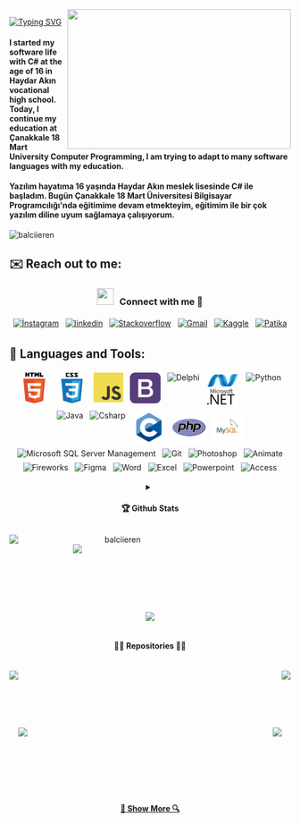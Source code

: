 <img src="https://media0.giphy.com/media/iIqmM5tTjmpOB9mpbn/giphy.gif?cid=ecf05e474qjbh9wfgk14jzjqjd35ytdqz63n5be60b4okg8q&rid=giphy.gif&ct=g" align="right"  width="400" height="250">


[![Typing SVG](https://readme-typing-svg.herokuapp.com?font=Fira+Code&size=23&duration=4500&pause=2000&color=635BF7&background=0CFF6600&center=true&lines=Hi%F0%9F%91%8B%2Cthere+I'm+Eren+%7B%F0%9F%98%8E%F0%9F%91%A8%E2%80%8D%F0%9F%92%BB%F0%9F%92%BB%7D)](https://git.io/typing-svg)


#### I started my software life with C# at the age of 16 in Haydar Akın vocational high school. Today, I continue my education at Çanakkale 18 Mart University Computer Programming, I am trying to adapt to many software languages ​​with my education.
#### Yazılım hayatıma 16 yaşında Haydar Akın meslek lisesinde C# ile başladım. Bugün Çanakkale 18 Mart Üniversitesi Bilgisayar Programcılığı'nda eğitimime devam etmekteyim, eğitimim ile bir çok yazılım diline uyum sağlamaya çalışıyorum.


<p align="left"> <img src="https://komarev.com/ghpvc/?username=balciieren&label=Profile%20views&color=0e75b6&style=flat" alt="balciieren" /> </p>

## ✉️ Reach out to me: <h3 align="center" > <img src="https://media.giphy.com/media/iY8CRBdQXODJSCERIr/giphy.gif" width="30" height="30" style="margin-right: 10px;">Connect with me 🤝 </h3>

<p align="center">
<a href="https://www.instagram.com/balciieren/?hl=tr" target="_blank" rel="noopener noreferrer"> <img src="https://seeklogo.com/images/I/instagram-new-2016-logo-D9D42A0AD4-seeklogo.com.png" alt="İnstagram" height="60" style="vertical-align:left; margin:4px"></a>
<a href="https://www.linkedin.com/in/eren-balci-7a96511b0/" target="_blank" rel="noopener noreferrer"> <img src="https://user-images.githubusercontent.com/74072821/123178652-50265280-d490-11eb-9c74-0be10a24cc16.png" alt="linkedin" height="60" style="vertical-align:left; margin:4px"></a>
<a href=https://stackoverflow.com/users/20360476/eren-balci" target="_blank" rel="noopener noreferrer"><img src="https://camo.githubusercontent.com/7b16d6d23db27c61d49dc44b675fa1e8825ab4faed2a9adb300b6c4c8ecd2db3/68747470733a2f2f696d672e69636f6e73382e636f6d2f65787465726e616c2d74616c2d72657669766f2d636f6c6f722d74616c2d72657669766f2f34302f3030303030302f65787465726e616c2d737461636b2d6f766572666c6f772d69732d612d7175657374696f6e2d616e642d616e737765722d736974652d666f722d70726f66657373696f6e616c2d6c6f676f2d636f6c6f722d74616c2d72657669766f2e706e67" alt="Stackoverflow" height="60" style="vertical-align:left; margin:4px"></a>
<a href="mailto:balciierenn@gmail.com"> <img src="https://user-images.githubusercontent.com/74072821/123174676-2b7aac80-d489-11eb-8717-6573a27a2520.png" alt="Gmail" height="70" style="vertical-align:left; margin:4px"></a> 
<a href="https://www.kaggle.com/balciieren"> <img src="https://cdn4.iconfinder.com/data/icons/logos-and-brands/512/189_Kaggle_logo_logos-512.png" alt="Kaggle" height="70" style="vertical-align:left; margin:4px"></a>
<a href="https://app.patika.dev/balciieren"> <img src="https://global-uploads.webflow.com/6097e0eca1e87557da031fef/609859a191abe5d64b17fed3_Patika%20logo.png" alt="Patika" height="85" style="vertical-align:left; margin:4px"></a>
</p>

## 🧰 Languages and Tools:

<p align="center">
<img align="top" src="https://raw.githubusercontent.com/github/explore/80688e429a7d4ef2fca1e82350fe8e3517d3494d/topics/html/html.png" alt="Html" height="55" style="vertical-align:top; margin:4px"/>
<img align="top" src="https://raw.githubusercontent.com/github/explore/80688e429a7d4ef2fca1e82350fe8e3517d3494d/topics/css/css.png"alt="Css" height="55" style="vertical-align:top; margin:4px" />
<img align="top" src="https://raw.githubusercontent.com/github/explore/80688e429a7d4ef2fca1e82350fe8e3517d3494d/topics/javascript/javascript.png" alt="Javascript" height="53" style="vertical-align:top; margin:4px"/>
<img align="top" src="https://raw.githubusercontent.com/github/explore/80688e429a7d4ef2fca1e82350fe8e3517d3494d/topics/bootstrap/bootstrap.png" alt="Bootstrap" height="55" style="vertical-align:top; margin:4px"/>
<img align="top" src="https://upload.wikimedia.org/wikipedia/en/thumb/b/b2/Embarcadero_Delphi_10.4_Sydney_Product_Logo_and_Icon.svg/1200px-Embarcadero_Delphi_10.4_Sydney_Product_Logo_and_Icon.svg.png" alt="Delphi" height="55" style="vertical-align:top; margin:4px"/>
<img align="top" src="https://raw.githubusercontent.com/devicons/devicon/master/icons/dot-net/dot-net-original-wordmark.svg"height="60" alt=".Net" style="vertical-align:top; margin:4px"/>
<img align="top" src="https://raw.githubusercontent.com/jmnote/z-icons/master/svg/python.svg" height="55" alt="Python" style="vertical-align:top; margin:4px"/>
<img align="top" src="https://raw.githubusercontent.com/jmnote/z-icons/master/svg/java.svg" height="55" alt="Java" style="vertical-align:top; margin:4px"/>
<img align="top" src="https://raw.githubusercontent.com/jmnote/z-icons/master/svg/csharp.svg" alt="Csharp" height="60" style="vertical-align:top; margin:4px"/>
<img align="top" src="https://raw.githubusercontent.com/github/explore/f3e22f0dca2be955676bc70d6214b95b13354ee8/topics/c/c.png" alt="C" height="60" style="vertical-align:top; margin:4px"/>
<img align="top" src="https://raw.githubusercontent.com/github/explore/ccc16358ac4530c6a69b1b80c7223cd2744dea83/topics/php/php.png" alt="Php" height="60" style="vertical-align:top; margin:4px"/>
<img align="top" src="https://raw.githubusercontent.com/github/explore/80688e429a7d4ef2fca1e82350fe8e3517d3494d/topics/mysql/mysql.png" alt="MySQL" height="55" style="vertical-align:top; margin:4px"/>
<img align="top" src="https://banner2.cleanpng.com/20180614/sg/kisspng-microsoft-sql-server-sql-server-management-studio-transactional-analysis-5b2207401c5992.0038138215289567361161.jpg" alt="Microsoft SQL Server Management" height="55" style="vertical-align:top; margin:4px"/>
<img align="top" src="https://raw.githubusercontent.com/jmnote/z-icons/master/svg/git.svg"height="60" alt="Git" style="vertical-align:top; margin:4px"/>
<img align="top" src="https://upload.wikimedia.org/wikipedia/commons/thumb/a/af/Adobe_Photoshop_CC_icon.svg/640px-Adobe_Photoshop_CC_icon.svg.png"height="60" alt="Photoshop" style="vertical-align:top; margin:4px"/>
<img align="top" src="https://upload.wikimedia.org/wikipedia/commons/thumb/e/e3/Adobe_Animate_CC_icon.svg/2101px-Adobe_Animate_CC_icon.svg.png"height="60" alt="Animate" style="vertical-align:top; margin:4px"/>
<img align="top" src="https://upload.wikimedia.org/wikipedia/commons/8/8d/Adobe_Fireworks_CS6_Icon.png"height="60" alt="Fireworks" style="vertical-align:top; margin:4px"/>
<img align="top"src="https://camo.githubusercontent.com/ed93c2b000a76ceaad1503e7eb9356591b885227e82a36a005b9d3498b303ba5/68747470733a2f2f7777772e766563746f726c6f676f2e7a6f6e652f6c6f676f732f6669676d612f6669676d612d69636f6e2e737667"height="60" alt="Figma" style="vertical-align:top; margin:4px"/>
<img align="top" src="https://upload.wikimedia.org/wikipedia/commons/thumb/f/fd/Microsoft_Office_Word_%282019%E2%80%93present%29.svg/800px-Microsoft_Office_Word_%282019%E2%80%93present%29.svg.png"height="60" alt="Word" style="vertical-align:top; margin:4px"/>
<img align="top" src="https://upload.wikimedia.org/wikipedia/commons/thumb/3/34/Microsoft_Office_Excel_%282019%E2%80%93present%29.svg/1200px-Microsoft_Office_Excel_%282019%E2%80%93present%29.svg.png"height="60" alt="Excel" style="vertical-align:top; margin:4px"/>
<img align="top" src="https://upload.wikimedia.org/wikipedia/commons/thumb/0/0d/Microsoft_Office_PowerPoint_%282019%E2%80%93present%29.svg/1200px-Microsoft_Office_PowerPoint_%282019%E2%80%93present%29.svg.png"height="60" alt="Powerpoint" style="vertical-align:top; margin:4px"/>
<img align="top" src="https://upload.wikimedia.org/wikipedia/commons/thumb/f/f1/Microsoft_Office_Access_%282019-present%29.svg/800px-Microsoft_Office_Access_%282019-present%29.svg.png"height="60" alt="Access" style="vertical-align:top; margin:4px"/>
<br/>

                                                                                       
<details>
<summary align="center"><h4>🏆 Github Stats</h4></summary>
<p align="center">&nbsp;<img src="https://github-profile-trophy.vercel.app/?username=balciieren&row=2&column=4&no-frame=true&margin-w=8&margin-h=8" alt="balciieren" /></p>
</details>

<p align=center>
<div align=center>
<a href="https://github.com/balciieren/github-readme-streak-stats" title="Go to Source">
<img align="left" width=390 src="https://github-readme-streak-stats.herokuapp.com/?user=balciieren&theme=react&border=61dafb&hide_border=true" alt="balciieren" />
</a>
<a href="https://github.com/balciieren/github-readme-stats" title="Go to Source">
<img align="right" width=390 src="https://github-readme-stats.vercel.app/api?username=balciieren&show_icons=true&theme=react&border_color=61dafb&hide_border=true"/>
</a>
</div>
<br><br><br><br><br><br><br><br>
<div align=center>
<a href="https://github.com/balciieren/github-readme-stats">
<img width=325 align="center" src="https://github-readme-stats.vercel.app/api/top-langs/?username=balciieren&hide=c%23,powershell,Mathematica,Ruby,Objective-C,Objective-C%2b%2b,Cuda&title_color=61dafb&text_color=ffffff&icon_color=61dafb&bg_color=20232a&langs_count=8&layout=compact&border_color=61dafb&hide_border=true" />
</a>
</div>
<br>                                                                              



                                                                                                                        
<h4 align="center">👨‍💻 Repositories 👨‍💻</h4>
<br>
<div width="100%" align="center">
<a align="left" href="https://github.com/balciieren/Java-Examples" title="Java Examples"><img align="left" height="115" src="https://github-readme-stats.vercel.app/api/pin/?username=balciieren&repo=Java-Examples&theme=react&border_color=61dafb&border_radius=10"></a>
<a align="right" href="https://github.com/balciieren/C-Examples" title="C Examples"><img align="right" height="115" src="https://github-readme-stats.vercel.app/api/pin/?username=balciieren&repo=C-Examples&theme=react&border_color=61dafb&border_radius=10"></a>
</div>
<br/><br/><br/><br/><br/><br/>
<div width="100%" align="center">
<a align="left" href="https://github.com/balciieren/Bootstrap5-Tutorial" title="Bootstrap5 Tutorial"><img align="left" height="115" src="https://github-readme-stats.vercel.app/api/pin/?username=balciieren&repo=Bootstrap5-Tutorial&theme=react&border_color=61dafb&border_radius=10"></a>
<a align="right" href="https://github.com/balciieren/Web-design-project-final-exam-university" title="Web design project final exam university"><img align="right" height="115" src="https://github-readme-stats.vercel.app/api/pin/?username=balciieren&repo=Web-design-project-final-exam-university&theme=react&border_color=61dafb&border_radius=10"></a>
</div>

<br><br><br><br><br><br>

<h4 align="center">
  <a href="https://github.com/balciieren?tab=repositories" title="Show Repositories">🔎 Show More 🔍</a>
</h4>                                                                                                                       
                                                                                                             
